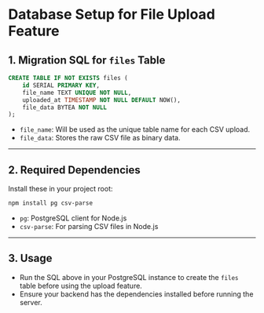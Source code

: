 # Database Setup for File Upload Feature

## 1. Migration SQL for `files` Table

```sql
CREATE TABLE IF NOT EXISTS files (
    id SERIAL PRIMARY KEY,
    file_name TEXT UNIQUE NOT NULL,
    uploaded_at TIMESTAMP NOT NULL DEFAULT NOW(),
    file_data BYTEA NOT NULL
);
```

- `file_name`: Will be used as the unique table name for each CSV upload.
- `file_data`: Stores the raw CSV file as binary data.

---

## 2. Required Dependencies

Install these in your project root:

```sh
npm install pg csv-parse
```

- `pg`: PostgreSQL client for Node.js
- `csv-parse`: For parsing CSV files in Node.js

---

## 3. Usage

- Run the SQL above in your PostgreSQL instance to create the `files` table before using the upload feature.
- Ensure your backend has the dependencies installed before running the server.